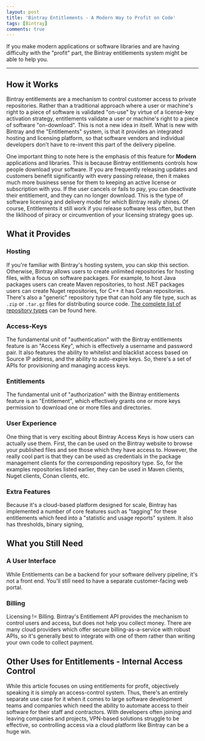 ```yaml
---
layout: post
title: 'Bintray Entitlements - A Modern Way to Profit on Code'
tags: [Bintray]
comments: true
---
```


If you make modern applications or software libraries and are having difficulty with the "profit" part, the Bintray entitlements system might be able to help you. 

---

## How it Works
Bintray entitlements are a mechanism to control customer access to private repositories.  Rather than a traditional approach where a user or machine's right to a piece of software is validated "on-use" by virtue of a license-key activation strategy, entitlements validate a user or machine's right to a piece of software "on-download".  This is not a new idea in itself.  What is new with Bintray and the "Entitlements" system, is that it provides an integrated hosting and licensing platform, so that software vendors and individual developers don't have to re-invent this part of the delivery pipeline. 

One important thing to note here is the emphasis of this feature for **Modern** applications and libraries.  This is because Bintray entitlements controls how people download your software.  If you are frequently releasing updates and customers benefit significantly with every passing release, then it makes much more business sense for them to keeping an active license or subscription with you.  If the user cancels or fails to pay, you can deactivate their entitlement, and they can no longer download.  This is the type of software licensing and delivery model for which Bintray really shines.  Of course, Entitlements it still work if you release software less often, but then the liklihood of piracy or circumvention of your licensing strategy goes up. 

## What it Provides
### Hosting
If you're familiar with Bintray's hosting system, you can skip this section.  Otherwise, Bintray allows users to create unlimited repositories for hosting files, with a focus on software packages. For example, to host Java packages users can create Maven repositories, to host .NET packages users can create Nuget repositories, for C++ it has Conan repositories.  There's also a "generic" repository type that can hold any file type, such as `.zip` or `.tar.gz` files for distributing source code. [The complete list of repository types](https://bintray.com/docs/usermanual/formats/formats_supportedpackageformats.html) can be found here.  

### Access-Keys
The fundamental unit of "authentication" with the Bintray entitlements feature is an "Access Key", which is effectively a username and password pair.  It also features the ability to whitelist and blacklist access based on Source IP address, and the ability to auto-expire keys.  So, there's a set of APIs for provisioning and managing access keys. 

### Entitlements
The fundamental unit of "authorization" with the Bintray entitlements feature is an "Entitlement", which effectively grants one or more keys permission to download one or more files and directories.  

### User Experience
One thing that is very exciting about Bintray Access Keys is how users can actually use them.  First, the can be used on the Bintray website to browse your published files and see those which they have access to.  However, the really cool part is that they can be used as credentials in the package management clients for the corresponding repository type.  So, for the examples repositories listed earlier, they can be used in Maven clients, Nuget clients, Conan clients, etc. 

### Extra Features
Because it's a cloud-based platform designed for scale, Bintray has implemented a number of core features such as "tagging" for these entitlements which feed into a "statistic and usage reports" system.  It also has thresholds, binary signing,  

## What you Still Need
### A User Interface
While Entitlements can be a backend for your software delivery pipeline, it's not a front end.  You'll still need to have a separate customer-facing web portal.  

### Billing
Licensing != Billing.  Bintray's Entitlement API provides the mechanism to control users and access, but does not help you collect money.  There are many cloud providers which offer secure billing-as-a-service with robust APIs, so it's generally best to integrate with one of them rather than writing your own code to collect payment. 

## Other Uses for Entitlements - Internal Access Control
While this article focuses on using entitlements for profit, objectively speaking it is simply an access-control system.  Thus, there's an entirely separate use case for it when it comes to large software development teams and companies which need the ability to automate access to their software for their staff and contractors.  With developers often joining and leaving companies and projects, VPN-based solutions struggle to be effective, so controlling access via a cloud platform like Bintray can be a huge win. 
